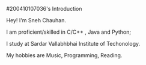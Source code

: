 #200410107036's Introduction

Hey! I'm Sneh Chauhan. 

I am proficient/skilled  in C/C++ , Java and Python;

I study at Sardar Vallabhbhai Institute of Techonology.

My hobbies are Music, Programming, Reading.
